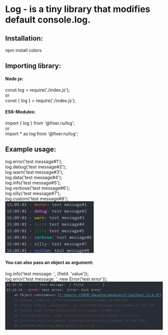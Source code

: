 # Log - is a tiny library that modifies default console.log.


## Installation:
npm install colors

## Importing library:
#### Node.js:
const log = require('./index.js');\
or\
const { log } = require('./index.js');
#### ES6-Modules:
import { log } from '@fixer.ru/log';\
or\
import * as log from '@fixer.ru/log';

## Example usage:
log.error('test message#1');\
log.debug('test message#2');\
log.warn('test message#3');\
log.data('test message#4');\
log.info('test message#5');\
log.verbose('test message#6');\
log.silly('test message#7');\
log.custom('test message#8');\
![Screenshot](images/screen.png)

#### You can also pass an object as argument:
log.info('test message: ', {field: 'value'});\
log.error('test message: ', new Error('test error'));\
![Screenshot](images/screen2.png)
